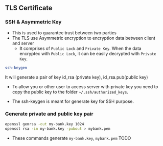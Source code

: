 ## TLS Certificate
### SSH & Asymmetric Key
* This is used to guarantee trust between two parties
* The TLS use Asymmetric encryption to encryption data between client and server
  * It comprises of `Public Lock` and `Private Key`. When the data encryptec with `Public Lock`, it can be easily decrypted with `Private Key`.

```bash
ssh-keygen
```

It will generate a pair of key id_rsa (private key), id_rsa.pub(public key)

* To allow you or other user to access server with private key you need to copy the public key to the folder `~/.ssh/authorized_keys`.

* The ssh-keygen is meant for generate key for SSH purpose.

### Generate private and public key pair

```bash
openssl genrsa -out my-bank.key 1024
openssl rsa -in my-bank.key -pubout > mybank.pem
```

* These commands generate `my-bank.key`, `mybank.pem`
TODO